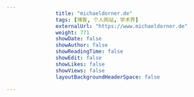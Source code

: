---
                title: "michaeldorner.de"
                tags: [博客, 个人网站, 学术界]
                externalUrl: "https://www.michaeldorner.de"
                weight: 771
                showDate: false
                showAuthor: false
                showReadingTime: false
                showEdit: false
                showLikes: false
                showViews: false
                layoutBackgroundHeaderSpace: false
                ---

